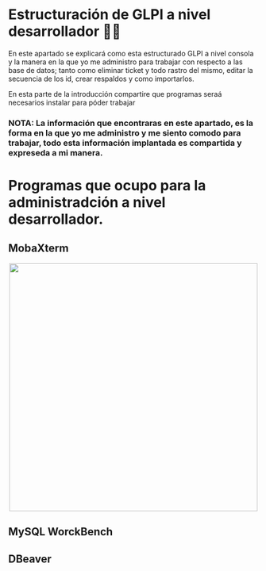# Estructuración de GLPI a nivel desarrollador 👨‍💻
En este apartado se explicará como esta estructurado GLPI a nivel consola y la manera en la que yo me administro para trabajar con respecto a las base de datos; tanto como eliminar ticket y todo rastro del mismo, editar la secuencia de los id, crear respaldos y como importarlos.

En esta parte de la introducción compartire que programas seraá necesarios instalar para póder trabajar

### NOTA: La información que encontraras en este apartado, es la forma en la que yo me administro y me siento comodo para trabajar, todo esta información implantada es compartida y expreseda a mi manera.

# Programas que ocupo para la administradción a nivel desarrollador.

## MobaXterm

<div align="center">
<img src="https://www.redeszone.net/app/uploads-redeszone.net/2021/05/mobaxterm_destacada-1200x675.jpg" width="500">
</div>

## MySQL WorckBench

## DBeaver

